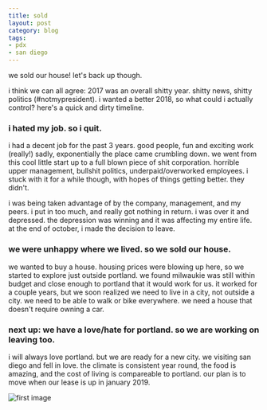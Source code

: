 ```yaml
---
title: sold
layout: post
category: blog
tags:
- pdx
- san diego
---
```


we sold our house! let's back up though.

i think we can all agree: 2017 was an overall shitty year. shitty news, shitty politics (#notmypresident). i wanted a better 2018, so what could i actually control? here's a quick and dirty timeline.

<h3>i hated my job. so i quit. </h3>

i had a decent job for the past 3 years. good people, fun and exciting work (really!) sadly, exponentially the place  came crumbling down. we went from this cool little start up to a full blown piece of shit corporation. horrible upper management, bullshit politics, underpaid/overworked employees. i stuck with it for a while though, with hopes of things getting better. they didn't.

i was being taken advantage of by the company, management, and my peers. i put in too much, and really got nothing in return. i was over it and depressed. the depression was winning and it was affecting my entire life. at the end of october,  i made the decision to leave.

<h3>we were unhappy where we lived. so we sold our house.</h3>
we wanted to buy a house. housing prices were blowing up here, so we started to explore just outside portland. we found milwaukie was still within budget and close enough to portland that it would work for us.  it worked for a couple years, but we soon realized we need to live in a city, not outside a city. we need to be able to walk or bike everywhere. we need a house that doesn't require owning a car.

<h3>next up: we have a love/hate for portland. so we are working on leaving too.</h3>
i will always love portland. but we are ready for a new city. we visiting san diego and fell in love. the climate is consistent year round, the food is amazing, and the cost of living is compareable to portland.  our plan is to move when our lease is up in january 2019.

![first image](../../../../assets/img/IMG_0769.jpg)
